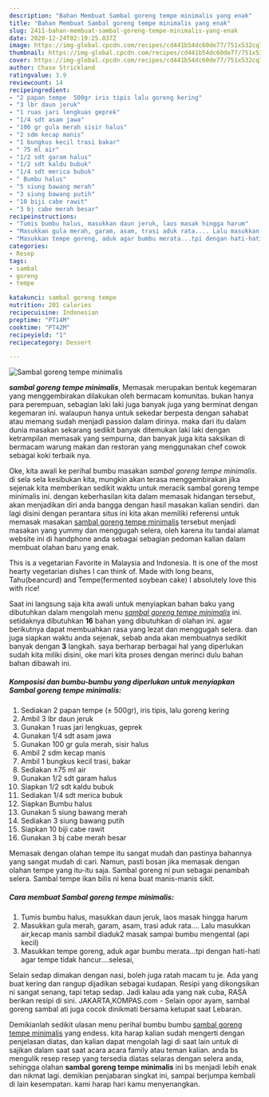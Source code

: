 ```yaml
---
description: "Bahan Membuat Sambal goreng tempe minimalis yang enak"
title: "Bahan Membuat Sambal goreng tempe minimalis yang enak"
slug: 2411-bahan-membuat-sambal-goreng-tempe-minimalis-yang-enak
date: 2020-12-24T02:19:25.837Z
image: https://img-global.cpcdn.com/recipes/cd441b54dc60de77/751x532cq70/sambal-goreng-tempe-minimalis-foto-resep-utama.jpg
thumbnail: https://img-global.cpcdn.com/recipes/cd441b54dc60de77/751x532cq70/sambal-goreng-tempe-minimalis-foto-resep-utama.jpg
cover: https://img-global.cpcdn.com/recipes/cd441b54dc60de77/751x532cq70/sambal-goreng-tempe-minimalis-foto-resep-utama.jpg
author: Chase Strickland
ratingvalue: 3.9
reviewcount: 14
recipeingredient:
- "2 papan tempe  500gr iris tipis lalu goreng kering"
- "3 lbr daun jeruk"
- "1 ruas jari lengkuas geprek"
- "1/4 sdt asam jawa"
- "100 gr gula merah sisir halus"
- "2 sdm kecap manis"
- "1 bungkus kecil trasi bakar"
- " 75 ml air"
- "1/2 sdt garam halus"
- "1/2 sdt kaldu bubuk"
- "1/4 sdt merica bubuk"
- " Bumbu halus"
- "5 siung bawang merah"
- "3 siung bawang putih"
- "10 biji cabe rawit"
- "3 bj cabe merah besar"
recipeinstructions:
- "Tumis bumbu halus, masukkan daun jeruk, laos masak hingga harum"
- "Masukkan gula merah, garam, asam, trasi aduk rata.... Lalu masukkan air,kecap manis sambil diaduk2 masak sampai bumbu mengental (api kecil)"
- "Masukkan tempe goreng, aduk agar bumbu merata...tpi dengan hati-hati agar tempe tidak hancur....selesai,"
categories:
- Resep
tags:
- sambal
- goreng
- tempe

katakunci: sambal goreng tempe 
nutrition: 201 calories
recipecuisine: Indonesian
preptime: "PT14M"
cooktime: "PT42M"
recipeyield: "1"
recipecategory: Dessert

---
```



![Sambal goreng tempe minimalis](https://img-global.cpcdn.com/recipes/cd441b54dc60de77/751x532cq70/sambal-goreng-tempe-minimalis-foto-resep-utama.jpg)

<b><i>sambal goreng tempe minimalis</i></b>, Memasak merupakan bentuk kegemaran yang menggembirakan dilakukan oleh bermacam komunitas. bukan hanya para perempuan, sebagian laki laki juga banyak juga yang berminat dengan kegemaran ini. walaupun hanya untuk sekedar berpesta dengan sahabat atau memang sudah menjadi passion dalam dirinya. maka dari itu dalam dunia masakan sekarang sedikit banyak ditemukan laki laki dengan ketrampilan memasak yang sempurna, dan banyak juga kita saksikan di bermacam warung makan dan restoran yang menggunakan chef cowok sebagai koki terbaik nya.

Oke, kita awali ke perihal bumbu masakan <i>sambal goreng tempe minimalis</i>. di sela sela kesibukan kita, mungkin akan terasa menggembirakan jika sejenak kita memberikan sedikit waktu untuk meracik sambal goreng tempe minimalis ini. dengan keberhasilan kita dalam memasak hidangan tersebut, akan menjadikan diri anda bangga dengan hasil masakan kalian sendiri. dan lagi disini dengan perantara situs ini kita akan memiliki referensi untuk memasak masakan <u>sambal goreng tempe minimalis</u> tersebut menjadi masakan yang yummy dan menggugah selera, oleh karena itu tandai alamat website ini di handphone anda sebagai sebagian pedoman kalian dalam membuat olahan baru yang enak.

This is a vegetarian Favorite in Malaysia and Indonesia. It is one of the most hearty vegetarian dishes I can think of. Made with long beans, Tahu(beancurd) and Tempe(fermented soybean cake) I absolutely love this with rice!


Saat ini langsung saja kita awali untuk menyiapkan bahan baku yang dibutuhkan dalam mengolah menu <u><i>sambal goreng tempe minimalis</i></u> ini. setidaknya dibutuhkan <b>16</b> bahan yang dibutuhkan di olahan ini. agar berikutnya dapat membuahkan rasa yang lezat dan menggugah selera. dan juga siapkan waktu anda sejenak, sebab anda akan membuatnya sedikit banyak dengan <b>3</b> langkah. saya berharap berbagai hal yang diperlukan sudah kita miliki disini, oke mari kita proses dengan merinci dulu bahan bahan dibawah ini.

<!--inarticleads1-->

##### Komposisi dan bumbu-bumbu yang diperlukan untuk menyiapkan Sambal goreng tempe minimalis:

1. Sediakan 2 papan tempe (± 500gr), iris tipis, lalu goreng kering
1. Ambil 3 lbr daun jeruk
1. Gunakan 1 ruas jari lengkuas, geprek
1. Gunakan 1/4 sdt asam jawa
1. Gunakan 100 gr gula merah, sisir halus
1. Ambil 2 sdm kecap manis
1. Ambil 1 bungkus kecil trasi, bakar
1. Sediakan  ±75 ml air
1. Gunakan 1/2 sdt garam halus
1. Siapkan 1/2 sdt kaldu bubuk
1. Sediakan 1/4 sdt merica bubuk
1. Siapkan  Bumbu halus
1. Gunakan 5 siung bawang merah
1. Sediakan 3 siung bawang putih
1. Siapkan 10 biji cabe rawit
1. Gunakan 3 bj cabe merah besar


Memasak dengan olahan tempe itu sangat mudah dan pastinya bahannya yang sangat mudah di cari. Namun, pasti bosan jika memasak dengan olahan tempe yang itu-itu saja. Sambal goreng ni pun sebagai penambah selera. Sambal tempe ikan bilis ni kena buat manis-manis sikit. 

<!--inarticleads2-->

##### Cara membuat Sambal goreng tempe minimalis:

1. Tumis bumbu halus, masukkan daun jeruk, laos masak hingga harum
1. Masukkan gula merah, garam, asam, trasi aduk rata.... Lalu masukkan air,kecap manis sambil diaduk2 masak sampai bumbu mengental (api kecil)
1. Masukkan tempe goreng, aduk agar bumbu merata...tpi dengan hati-hati agar tempe tidak hancur....selesai,


Selain sedap dimakan dengan nasi, boleh juga ratah macam tu je. Ada yang buat kering dan rangup dijadikan sebagai kudapan. Resipi yang dikongsikan ni sangat senang, tapi tetap sedap. Jadi kalau ada yang nak cuba, RASA berikan resipi di sini. JAKARTA,KOMPAS.com - Selain opor ayam, sambal goreng sambal ati juga cocok dinikmati bersama ketupat saat Lebaran. 

Demikianlah sedikit ulasan menu perihal bumbu bumbu <u>sambal goreng tempe minimalis</u> yang endess. kita harap kalian sudah mengerti dengan penjelasan diatas, dan kalian dapat mengolah lagi di saat lain untuk di sajikan dalam saat saat acara acara family atau teman kalian. anda bs mengulik resep resep yang tersedia diatas selaras dengan selera anda, sehingga olahan <b>sambal goreng tempe minimalis</b> ini bs menjadi lebih enak dan nikmat lagi. demikian penjabaran singkat ini, sampai berjumpa kembali di lain kesempatan. kami harap hari kamu menyenangkan.

